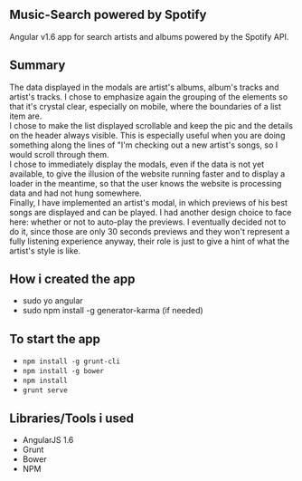 
## Music-Search powered by Spotify

Angular v1.6 app for search artists and albums powered by the Spotify API.


## Summary

The data displayed in the modals are artist's albums, album's tracks and artist's tracks. I chose to emphasize again the grouping of the elements so that it's crystal clear, especially on mobile, where the boundaries of a list item are.<br>
I chose to make the list displayed scrollable and keep the pic and the details on the header always visible. This is especially useful when you are doing something along the lines of "I'm checking out a new artist's songs, so I would scroll through them.<br>
I chose to immediately display the modals, even if the data is not yet available, to give the illusion of the website running faster and to display a loader in the meantime, so that the user knows the website is processing data and had not hung somewhere.<br>
Finally, I have implemented an artist's modal, in which previews of his best songs are displayed and can be played. 
I had another design choice to face here: whether or not to auto-play the previews. 
I eventually decided not to do it, since those are only 30 seconds previews and they won't represent a fully listening experience anyway, their role is just to give a hint of what the artist's style is like.

## How i created the app
- sudo yo angular
- sudo npm install -g generator-karma (if needed)

## To start the app
- `npm install -g grunt-cli`
- `npm install -g bower`
- `npm install`
- `grunt serve`

## Libraries/Tools i used
- AngularJS 1.6
- Grunt
- Bower
- NPM
